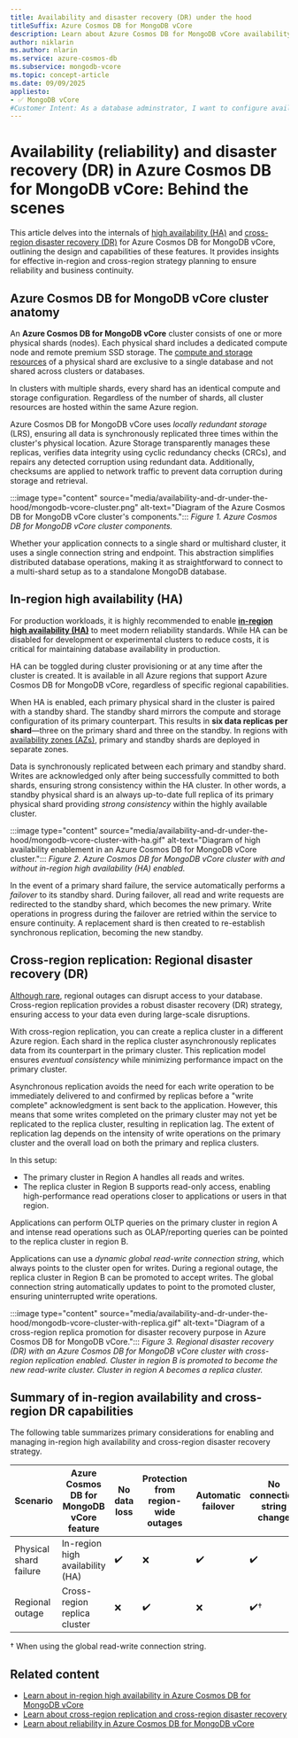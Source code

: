 ```yaml
---
title: Availability and disaster recovery (DR) under the hood
titleSuffix: Azure Cosmos DB for MongoDB vCore
description: Learn about Azure Cosmos DB for MongoDB vCore availability and disaster recovery internals.
author: niklarin
ms.author: nlarin
ms.service: azure-cosmos-db
ms.subservice: mongodb-vcore
ms.topic: concept-article
ms.date: 09/09/2025
appliesto:
- ✅ MongoDB vCore
#Customer Intent: As a database adminstrator, I want to configure availability and cross-region replication, so that I can have appropirtiate in-region and cross-region disaster recovery plans in the event of outages on different levels.
---
```


# Availability (reliability) and disaster recovery (DR) in Azure Cosmos DB for MongoDB vCore: Behind the scenes

This article delves into the internals of [high availability (HA)](./high-availability.md) and [cross-region disaster recovery (DR)](./cross-region-replication.md#disaster-recovery-using-replica-cluster) for Azure Cosmos DB for MongoDB vCore, outlining the design and capabilities of these features. It provides insights for effective in-region and cross-region strategy planning to ensure reliability and business continuity.

## Azure Cosmos DB for MongoDB vCore cluster anatomy
An **Azure Cosmos DB for MongoDB vCore** cluster consists of one or more physical shards (nodes). Each physical shard includes a dedicated compute node and remote premium SSD storage. The [compute and storage resources](./compute-storage.md) of a physical shard are exclusive to a single database and not shared across clusters or databases.

In clusters with multiple shards, every shard has an identical compute and storage configuration. Regardless of the number of shards, all cluster resources are hosted within the same Azure region.

Azure Cosmos DB for MongoDB vCore uses *locally redundant storage* (LRS), ensuring all data is synchronously replicated three times within the cluster's physical location. Azure Storage transparently manages these replicas, verifies data integrity using cyclic redundancy checks (CRCs), and repairs any detected corruption using redundant data. Additionally, checksums are applied to network traffic to prevent data corruption during storage and retrieval.

:::image type="content" source="media/availability-and-dr-under-the-hood/mongodb-vcore-cluster.png" alt-text="Diagram of the Azure Cosmos DB for MongoDB vCore cluster's components.":::
*Figure 1. Azure Cosmos DB for MongoDB vCore cluster components.*

Whether your application connects to a single shard or multishard cluster, it uses a single connection string and endpoint. This abstraction simplifies distributed database operations, making it as straightforward to connect to a multi-shard setup as to a standalone MongoDB database.

## In-region high availability (HA)
For production workloads, it is highly recommended to enable [**in-region high availability (HA)**](./high-availability.md) to meet modern reliability standards. While HA can be disabled for development or experimental clusters to reduce costs, it is critical for maintaining database availability in production.

HA can be toggled during cluster provisioning or at any time after the cluster is created. It is available in all Azure regions that support Azure Cosmos DB for MongoDB vCore, regardless of specific regional capabilities.

When HA is enabled, each primary physical shard in the cluster is paired with a standby shard. The standby shard mirrors the compute and storage configuration of its primary counterpart. This results in **six data replicas per shard**—three on the primary shard and three on the standby. In regions with [availability zones (AZs)](/azure/reliability/availability-zones-overview), primary and standby shards are deployed in separate zones.

Data is synchronously replicated between each primary and standby shard. Writes are acknowledged only after being successfully committed to both shards, ensuring strong consistency within the HA cluster. In other words, a standby physical shard is an always up-to-date full replica of its primary physical shard providing *strong consistency* within the highly available cluster.

:::image type="content" source="media/availability-and-dr-under-the-hood/mongodb-vcore-cluster-with-ha.gif" alt-text="Diagram of high availability enablement in an Azure Cosmos DB for MongoDB vCore cluster.":::
*Figure 2. Azure Cosmos DB for MongoDB vCore cluster with and without in-region high availability (HA) enabled.*

In the event of a primary shard failure, the service automatically performs a *failover* to its standby shard. During failover, all read and write requests are redirected to the standby shard, which becomes the new primary. Write operations in progress during the failover are retried within the service to ensure continuity. A replacement shard is then created to re-establish synchronous replication, becoming the new standby.

## Cross-region replication: Regional disaster recovery (DR)

[Although rare](https://azure.status.microsoft/status/history/), regional outages can disrupt access to your database. Cross-region replication provides a robust disaster recovery (DR) strategy, ensuring access to your data even during large-scale disruptions.

With cross-region replication, you can create a replica cluster in a different Azure region. Each shard in the replica cluster asynchronously replicates data from its counterpart in the primary cluster. This replication model ensures *eventual consistency* while minimizing performance impact on the primary cluster.

Asynchronous replication avoids the need for each write operation to be immediately delivered to and confirmed by replicas before a "write complete" acknowledgment is sent back to the application. However, this means that some writes completed on the primary cluster may not yet be replicated to the replica cluster, resulting in replication lag. The extent of replication lag depends on the intensity of write operations on the primary cluster and the overall load on both the primary and replica clusters.

In this setup:

- The primary cluster in Region A handles all reads and writes.
- The replica cluster in Region B supports read-only access, enabling high-performance read operations closer to applications or users in that region.

Applications can perform OLTP queries on the primary cluster in region A and intense read operations such as OLAP/reporting queries can be pointed to the replica cluster in region B.

Applications can use a *dynamic global read-write connection string*, which always points to the cluster open for writes. During a regional outage, the replica cluster in Region B can be promoted to accept writes. The global connection string automatically updates to point to the promoted cluster, ensuring uninterrupted write operations.

:::image type="content" source="media/availability-and-dr-under-the-hood/mongodb-vcore-cluster-with-replica.gif" alt-text="Diagram of a cross-region replica promotion for disaster recovery purpose in Azure Cosmos DB for MongoDB vCore.":::
*Figure 3. Regional disaster recovery (DR) with an Azure Cosmos DB for MongoDB vCore cluster with cross-region replication enabled. Cluster in region B is promoted to become the new read-write cluster. Cluster in region A becomes a replica cluster.*

## Summary of in-region availability and cross-region DR capabilities

The following table summarizes primary considerations for enabling and managing in-region high availability and cross-region disaster recovery strategy.

|Scenario |Azure Cosmos DB for MongoDB vCore feature|No data loss|Protection from region-wide outages|Automatic failover|No connection string change|
|-----------------------|----------------------------------|--------------------|--------------------|--------------------|---------------------|
|Physical shard failure | In-region high availability (HA) | :heavy_check_mark: | :x:                | :heavy_check_mark: | :heavy_check_mark:  |
|Regional outage        | Cross-region replica cluster     | :x:                | :heavy_check_mark: | :x:                | :heavy_check_mark:† |

† When using the global read-write connection string.

## Related content

- [Learn about in-region high availability in Azure Cosmos DB for MongoDB vCore](./high-availability.md)
- [Learn about cross-region replication and cross-region disaster recovery](./cross-region-replication.md)
- [Learn about reliability in Azure Cosmos DB for MongoDB vCore](/azure/reliability/reliability-cosmos-mongodb)
